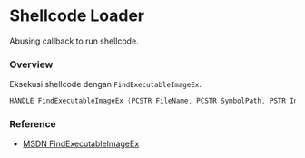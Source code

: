 # Shellcode Loader

Abusing callback to run shellcode.

### Overview

Eksekusi shellcode dengan `FindExecutableImageEx`.

```c++
HANDLE FindExecutableImageEx (PCSTR FileName, PCSTR SymbolPath, PSTR ImageFilePath, PFIND_EXE_FILE_CALLBACK Callback, PVOID CallerData);
```

### Reference 

- [MSDN FindExecutableImageEx](https://docs.microsoft.com/en-us/windows/win32/api/dbghelp/nf-dbghelp-findexecutableimageex)